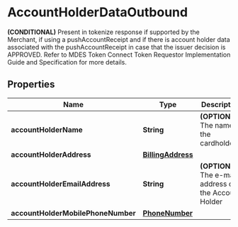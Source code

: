 

# AccountHolderDataOutbound

**(CONDITIONAL)** Present in tokenize response if supported by the Merchant, if using a pushAccountReceipt and if there is account holder data associated with the pushAccountReceipt in case that the issuer decision is APPROVED. Refer to MDES Token Connect Token Requestor Implementation Guide and Specification  for more details. 

## Properties

Name | Type | Description | Notes
------------ | ------------- | ------------- | -------------
**accountHolderName** | **String** | **(OPTIONAL)** The name of the cardholder  |  [optional]
**accountHolderAddress** | [**BillingAddress**](BillingAddress.md) |  |  [optional]
**accountHolderEmailAddress** | **String** | **(OPTIONAL)** The e-mail address of the Account Holder  |  [optional]
**accountHolderMobilePhoneNumber** | [**PhoneNumber**](PhoneNumber.md) |  |  [optional]




